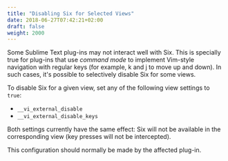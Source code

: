 ```yaml
---
title: "Disabling Six for Selected Views"
date: 2018-06-27T07:42:21+02:00
draft: false
weight: 2000
---
```


Some Sublime Text plug-ins
may not interact well with Six.
This is specially true
for plug-ins that use *command mode*
to implement Vim-style navigation with regular keys
(for example, k and j to move up and down).
In such cases, it's possible to selectively disable Six for some views.

To disable Six for a given view,
set any of the following view settings to `true`:

- `__vi_external_disable`
- `__vi_external_disable_keys`

Both settings currently have the same effect:
Six will not be available in the corresponding view
(key presses will not be intercepted).

This configuration should normally be made
by the affected plug-in.
